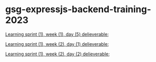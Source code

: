# gsg-expressjs-backend-training-2023

[Learning sprint (1), week (1), day (5) delieverable](https://github.com/orjwan-alrajaby/gsg-expressjs-backend-training-2023/blob/main/learning-sprint-1/week1-day3-task/task.md); 

[Learning sprint (1), week (2), day (1) delieverable](https://github.com/orjwan-alrajaby/gsg-expressjs-backend-training-2023/blob/main/learning-sprint-1/week2-day1-tasks/tasks.md); 

[Learning sprint (1), week (2), day (2) delieverable](https://github.com/orjwan-alrajaby/gsg-expressjs-backend-training-2023/blob/main/learning-sprint-1/week2-day1-tasks/tasks.md); 
